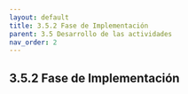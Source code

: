 ```yaml
---
layout: default
title: 3.5.2 Fase de Implementación
parent: 3.5 Desarrollo de las actividades
nav_order: 2
---
```


## 3.5.2 Fase de Implementación

